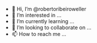 - 👋 Hi, I’m @robertoribeiroweller
- 👀 I’m interested in ...
- 🌱 I’m currently learning ...
- 💞️ I’m looking to collaborate on ...
- 📫 How to reach me ...

<!---
robertoribeiroweller/robertoribeiroweller is a ✨ special ✨ repository because its `README.md` (this file) appears on your GitHub profile.
You can click the Preview link to take a look at your changes.
--->
